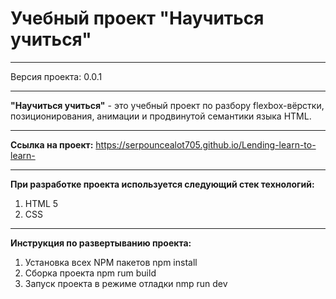 Учебный проект "Научиться учиться"
=====================
***
Версия проекта: 0.0.1
***
**"Научиться учиться"** - это учебный проект по разбору flexbox-вёрстки, позиционирования, анимации и продвинутой семантики языка HTML.
***
**Ссылка на проект:** https://serpouncealot705.github.io/Lending-learn-to-learn-
***
**При разработке проекта используется следующий стек технологий:**
1. HTML 5
3. CSS
***
**Инструкция по развертыванию проекта:**
1. Установка всех NPM пакетов npm install
2. Сборка проекта npm rum build
3. Запуск проекта в режиме отладки  nmp run dev
